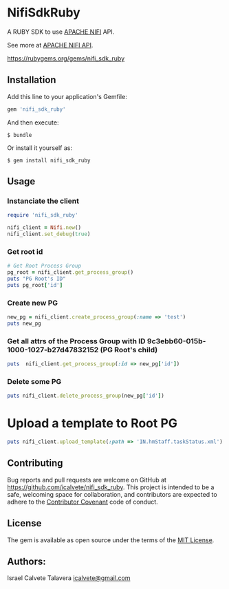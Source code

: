 # NifiSdkRuby

A RUBY SDK to use [APACHE NIFI](https://nifi.apache.org/) API.

See more at [APACHE NIFI API](https://nifi.apache.org/docs/nifi-docs/rest-api/index.html).

https://rubygems.org/gems/nifi_sdk_ruby

## Installation

Add this line to your application's Gemfile:

```ruby
gem 'nifi_sdk_ruby'
```

And then execute:

    $ bundle

Or install it yourself as:

    $ gem install nifi_sdk_ruby

## Usage

### Instanciate the client

```ruby
require 'nifi_sdk_ruby'

nifi_client = Nifi.new()
nifi_client.set_debug(true)

```

### Get root id

```ruby
# Get Root Process Group
pg_root = nifi_client.get_process_group()
puts "PG Root's ID"
puts pg_root['id']
```

### Create new PG

```ruby
new_pg = nifi_client.create_process_group(:name => 'test')
puts new_pg
```

### Get all attrs of the Process Group with ID 9c3ebb60-015b-1000-1027-b27d47832152 (PG Root's child)

```ruby
puts  nifi_client.get_process_group(:id => new_pg['id'])
```

### Delete some PG

```ruby
puts nifi_client.delete_process_group(new_pg['id'])
```

# Upload a template to Root PG

```ruby
puts nifi_client.upload_template(:path => 'IN.hmStaff.taskStatus.xml')
```

## Contributing

Bug reports and pull requests are welcome on GitHub at https://github.com/icalvete/nifi_sdk_ruby. This project is intended to be a safe, welcoming space for collaboration, and contributors are expected to adhere to the [Contributor Covenant](http://contributor-covenant.org) code of conduct.


## License

The gem is available as open source under the terms of the [MIT License](http://opensource.org/licenses/MIT).

## Authors:

Israel Calvete Talavera <icalvete@gmail.com>
